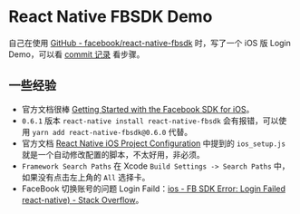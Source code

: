 # React Native FBSDK Demo

自己在使用 [GitHub - facebook/react-native-fbsdk](https://github.com/facebook/react-native-fbsdk) 时，写了一个 iOS 版 Login Demo，可以看 [commit 记录](https://github.com/imzyf/react-native-fbsdk-demo/commits/master) 看步骤。

## 一些经验
- 官方文档很棒 [Getting Started with the Facebook SDK for iOS](https://developers.facebook.com/docs/ios/getting-started/)。
- `0.6.1` 版本 `react-native install react-native-fbsdk` 会有报错，可以使用 `yarn add react-native-fbsdk@0.6.0` 代替。
- 官方文档 [React Native iOS Project Configuration](https://developers.facebook.com/docs/react-native/configure-ios) 中提到的 `ios_setup.js` 就是一个自动修改配置的脚本，不太好用，非必须。
- `Framework Search Paths` 在 Xcode `Build Settings -> Search Paths` 中，如果没有点击左上角的 `All` 选择卡。
- FaceBook 切换账号的问题 Login Faild：[ios - FB SDK Error: Login Failed react-native) - Stack Overflow](https://stackoverflow.com/questions/40935824/fb-sdk-error-login-failed-react-native)。